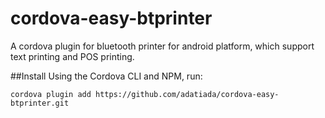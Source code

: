 # cordova-easy-btprinter
A cordova plugin for bluetooth printer for android platform, which support text printing and POS printing.

##Install
Using the Cordova CLI and NPM, run:

```
cordova plugin add https://github.com/adatiada/cordova-easy-btprinter.git
```

